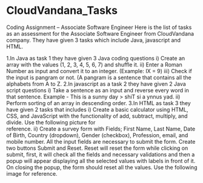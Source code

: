 # CloudVandana_Tasks
Coding Assignment – Associate Software Engineer
Here is the list of tasks as an assessment for the Associate Software Engineer from CloudVandana company. They have given 3 tasks which include Java, javascript and HTML.

1.In Java as task 1 they have given 3 Java coding questions 
  i) Create an array with the values (1, 2, 3, 4, 5, 6, 7) and shuffle it. 
  ii) Enter a Roman Number as input and convert it to an integer. (Example: IX = 9) 
  iii) Check if the input is pangram or not. (A pangram is a sentence that contains all the alphabets from A to Z.
2.In javascript as a task 2 they have given 2 Java script questions 
  i) Take a sentence as an input and reverse every word in that sentence. Example - This is a sunny day > shiT si a ynnus yad. 
  ii) Perform sorting of an array in descending order.
3.In HTML as task 3 they have given 2 tasks that includes 
  i) Create a basic calculator using HTML, CSS, and JavaScript with the functionality of add, subtract, multiply, and divide. Use the following picture for           
     reference. 
  ii) Create a survey form with Fields; First Name, Last Name, Date of Birth, Country (dropdown), Gender (checkbox), Profession, email, and mobile number. All the       input fields are necessary to submit the form. Create two buttons Submit and Reset. Reset will reset the form while clicking on submit, first, it will check all      the fields and necessary validations and then a popup will appear displaying all the selected values with labels in front of it. On closing the popup, the form       should reset all the values. Use the following image for reference.
